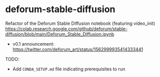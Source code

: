 # deforum-stable-diffusion

Refactor of the Deforum Stable Diffusion notebook (featuring video_init) https://colab.research.google.com/github/deforum/stable-diffusion/blob/main/Deforum_Stable_Diffusion.ipynb

- v0.1 announcement: https://twitter.com/deforum_art/status/1562999935414333441

TODO:
- Add `CONDA_SETUP.md` file indicating prerequisites to run
